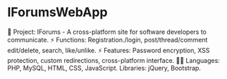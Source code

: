 # IForumsWebApp
🌟 Project: IForums - A cross-platform site for software developers to communicate. 
⚡ Functions: Registration./login, post/thread/comment edit/delete, search, like/unlike. 
⚡ Features: Password encryption, XSS protection, custom redirections, cross-platform interface. 
👩‍💻 Languages: PHP, MySQL, HTML, CSS, JavaScript. Libraries: jQuery, Bootstrap.
